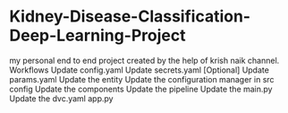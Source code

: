 # Kidney-Disease-Classification-Deep-Learning-Project
my personal end to end project created by the help of krish naik channel.
Workflows
Update config.yaml
Update secrets.yaml [Optional]
Update params.yaml
Update the entity
Update the configuration manager in src config
Update the components
Update the pipeline
Update the main.py
Update the dvc.yaml
app.py